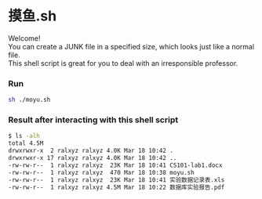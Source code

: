 # 摸鱼.sh

Welcome!  
You can create a JUNK file in a specified size, 
which looks just like a normal file.  
This shell script is great for you to deal with an irresponsible professor.  

### Run
```sh
sh ./moyu.sh
```

### Result after interacting with this shell script
```sh
$ ls -alh
total 4.5M
drwxrwxr-x  2 ralxyz ralxyz 4.0K Mar 18 10:42 .
drwxrwxr-x 17 ralxyz ralxyz 4.0K Mar 18 10:42 ..
-rw-rw-r--  1 ralxyz ralxyz  23K Mar 18 10:41 CS101-lab1.docx
-rw-rw-r--  1 ralxyz ralxyz  470 Mar 18 10:38 moyu.sh
-rw-rw-r--  1 ralxyz ralxyz  23K Mar 18 10:41 实验数据记录表.xls
-rw-rw-r--  1 ralxyz ralxyz 4.5M Mar 18 10:22 数据库实验报告.pdf
```
